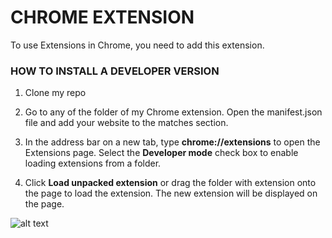 # CHROME EXTENSION

To use Extensions in Chrome, you need to add this extension.

<h3>HOW TO INSTALL A DEVELOPER VERSION</h3>

1. Clone my repo

2. Go to any of the folder of my Chrome extension.  Open the manifest.json file and add your website to the matches section.

3. In the address bar on a new tab, type **chrome://extensions** to open the Extensions page. Select the **Developer mode** check box to enable loading extensions from a folder.

4. Click **Load unpacked extension** or drag the folder with extension onto the page to load the extension. The new extension will be displayed on the page.

![alt text](https://res.cloudinary.com/wdwfsdp/image/upload/v1619887594/1_SoyYgU9r51BCzfHD3rG8Ow_tbsgnr.gif)
